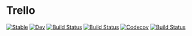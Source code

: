 # Trello

[![Stable](https://img.shields.io/badge/docs-stable-blue.svg)](https://oxinabox.github.io/Trello.jl/stable)
[![Dev](https://img.shields.io/badge/docs-dev-blue.svg)](https://oxinabox.github.io/Trello.jl/dev)
[![Build Status](https://travis-ci.com/oxinabox/Trello.jl.svg?branch=master)](https://travis-ci.com/oxinabox/Trello.jl)
[![Build Status](https://ci.appveyor.com/api/projects/status/github/oxinabox/Trello.jl?svg=true)](https://ci.appveyor.com/project/oxinabox/Trello-jl)
[![Codecov](https://codecov.io/gh/oxinabox/Trello.jl/branch/master/graph/badge.svg)](https://codecov.io/gh/oxinabox/Trello.jl)
[![Build Status](https://api.cirrus-ci.com/github/oxinabox/Trello.jl.svg)](https://cirrus-ci.com/github/oxinabox/Trello.jl)
